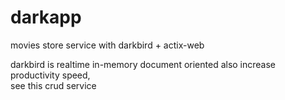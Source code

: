 # darkapp
movies store service with darkbird + actix-web

darkbird is realtime in-memory document oriented 
also increase productivity speed,  
see this crud service
